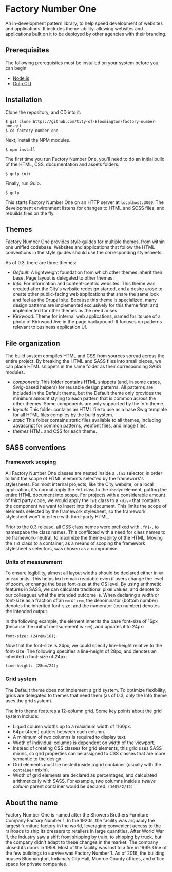 # Factory Number One

An in-development pattern library, to help speed development of websites and applications. It includes theme-ability, allowing websites and applications built on it to be deployed by other agencies with their branding.

## Prerequisites

The following prerequisites must be installed on your system before you can begin:

* [Node.js](https://nodejs.org/)
* [Gulp CLI](https://www.npmjs.com/package/gulp-cli)

## Installation

Clone the repository, and CD into it:

    $ git clone https://github.com/City-of-Bloomington/factory-number-one.git
    $ cd factory-number-one

Next, install the NPM modules.

    $ npm install

The first time you run Factory Number One, you'll need to do an initial build of the HTML, CSS, documentation and assets folders.

    $ gulp init

Finally, run Gulp.

    $ gulp

This starts Factory Number One on an HTTP server at `localhost:3000`. The development environment listens for changes to HTML and SCSS files, and rebuilds files on the fly.

## Themes

Factory Number One provides style guides for multiple themes, from within one unified codebase. Websites and applications that follow the HTML conventions in the style guides should use the corresponding stylesheets.

As of 0.3, there are three themes:

* *Default:* A lightweight foundation from which other themes inherit their base. Page layout is delegated to other themes.
* *Info:* For information and content-centric websites. This theme was created after the City's website redesign started, and a desire arose to create other public-facing web applications that share the same look and feel as the Drupal site. Because this theme is specialized, many design patterns are implemented exclusively for this theme first, and implemented for other themes as the need arises.
* *Kirkwood:* Theme for internal web applications, named for its use of a photo of Kirkwood Ave in the page background. It focuses on patterns relevant to business application UI.

## File organization

The build system compiles HTML and CSS from sources spread across the entire project. By breaking the HTML and SASS files into small pieces, we can place HTML snippets in the same folder as their corresponding SASS modules.

* *components* This folder contains HTML snippets (and, in some cases, Swig-based helpers) for reusable design patterns. All patterns are included in the Default theme, but the Default theme only provides the minimum amount styling to each pattern that is common across the other themes. Some components are only supported by the Info theme.
* *layouts* This folder contains an HTML file to use as a base Swig template for all HTML files compiles by the build system.
* *static* This folder contains static files available to all themes, including Javascript for common patterns, webfont files, and image files.
* *themes* HTML and CSS for each theme.

## SASS conventions

### Framework scoping

All Factory Number One classes are nested inside a `.fn1` selector, in order to limit the scope of HTML elements selected by the framework's stylesheets. For most internal projects, like the City website, or a local application, it's normal apply the `fn1` class to the `<body>` element, putting the entire HTML document into scope. For projects with a considerable amount of third party code, we would apply the `fn1` class to a `<div>` that contains the component we want to insert into the document. This limits the scope of elements selected by the framework stylesheet, so the framework stylesheet won't interfere with third-party HTML.

Prior to the 0.3 release, all CSS class names were prefixed with `.fn1-`, to namespace the class names. This conflicted with a need for class names to be framework-neutral, to maximize the theme-ability of the HTML. Moving the `fn1` class to a container, as a means of scoping the framework stylesheet's selectors, was chosen as a compromise.

### Units of measurement

To ensure legibility, almost all layout widths should be declared either in `em` or `rem` units. This helps text remain readable even if users change the level of zoom, or change the base font-size at the OS level. By using arithmetic features in SASS, we can calculate traditional pixel values, and denote to our colleagues what the intended outcome is. When declaring a width or font-size as a fraction of an `em` or `rem`, the denominator (bottom number) denotes the inherited font-size, and the numerator (top number) denotes the intended output.

In the following example, the element inherits the base font-size of 16px (because the unit of measurement is `rem`), and updates it to 24px:

    font-size: (24rem/16);

Now that the font-size is 24px, we could specify line-height relative to the font-size. The following specifies a line-height of 28px, and denotes an inherited a font-size of 24px:

    line-height: (28em/24);

### Grid system

The Default theme does not implement a grid system. To optimize flexibility, grids are delegated to themes that need them (as of 0.3, only the Info theme uses the grid system).

The Info theme features a 12-column grid. Some key points about the grid system include:
* Liquid column widths up to a maximum width of 1160px.
* 64px (4rem) gutters between each column.
* A minimum of two columns is required to display text.
* Width of individual columns is dependent on width of the viewport.
* Instead of creating CSS classes for grid elements, this grid uses SASS mixins, so grid properties can be assigned to CSS classes that are more semantic to the design.
* Grid elements must be nested inside a grid container (usually with the `container` mixin).
* Width of grid elements are declared as percentages, and calculated arithmetically with SASS. For example, *two* columns inside a *twelve column* parent container would be declared: `(100%*2/12)`

## About the name

Factory Number One is named after the Showers Brothers Furniture Company Factory Number 1. In the 1920s, the facility was arguably the largest furniture factory in the world, leveraging convenient access to the railroads to ship its dressers to retailers in large quantities. After World War II, the industry saw a shift from shipping by train, to shipping by truck, but the company didn't adapt to these changes in the market. The company closed its doors in 1958. Most of the facility was lost to a fire in 1969. One of the few buildings to survive was Factory Number 1. As of 2016, the building houses Bloomington, Indiana's City Hall, Monroe County offices, and office space for private companies.
